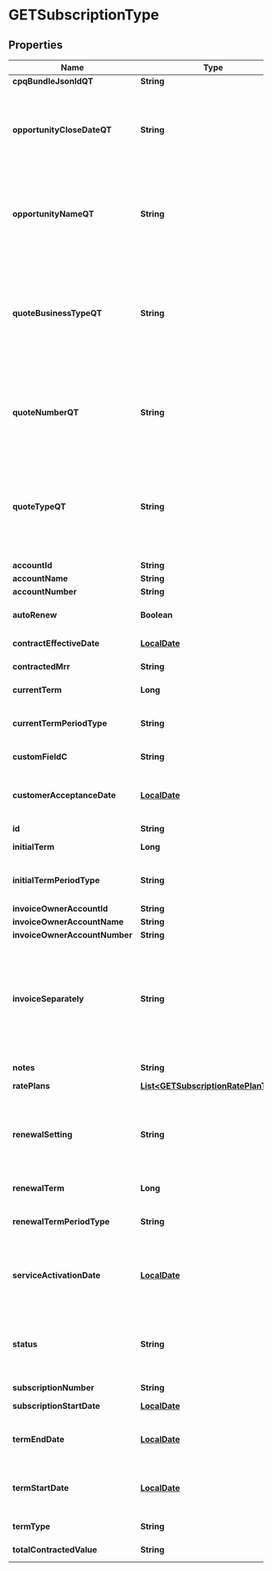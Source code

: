 
# GETSubscriptionType

## Properties
Name | Type | Description | Notes
------------ | ------------- | ------------- | -------------
**cpqBundleJsonIdQT** | **String** |  |  [optional]
**opportunityCloseDateQT** | **String** | The closing date of the Opportunity. This field is populated when the subscription originates from Zuora Quotes.  This field is used only for reporting subscription metrics.   See [Subscription Data Source](https://knowledgecenter.zuora.com/CD_Reporting/Data_Exports/Z_Data_Source_Reference/Subscription_Data_Source) for more information.  |  [optional]
**opportunityNameQT** | **String** | The unique identifier of the Opportunity. This field is populated when the subscription originates from Zuora Quotes.  This field is used only for reporting subscription metrics.   See [Subscription Data Source](https://knowledgecenter.zuora.com/CD_Reporting/Data_Exports/Z_Data_Source_Reference/Subscription_Data_Source) for more information.  |  [optional]
**quoteBusinessTypeQT** | **String** | The specific identifier for the type of business transaction the Quote represents such as New, Upsell, Downsell, Renewal, or Churn. This field is populated when the subscription originates from Zuora Quotes.  This field is used only for reporting subscription metrics.   See [Subscription Data Source](https://knowledgecenter.zuora.com/CD_Reporting/Data_Exports/Z_Data_Source_Reference/Subscription_Data_Source) for more information.  |  [optional]
**quoteNumberQT** | **String** | The unique identifier of the Quote. This field is populated when the subscription originates from Zuora Quotes.  This field is used only for reporting subscription metrics.  See [Subscription Data Source](https://knowledgecenter.zuora.com/CD_Reporting/Data_Exports/Z_Data_Source_Reference/Subscription_Data_Source) for more information.  |  [optional]
**quoteTypeQT** | **String** | The Quote type that represents the subscription lifecycle stage such as New, Amendment, Renew or Cancel. This field is populated when the subscription originates from Zuora Quotes.  This field is used only for reporting subscription metrics.   See [Subscription Data Source](https://knowledgecenter.zuora.com/CD_Reporting/Data_Exports/Z_Data_Source_Reference/Subscription_Data_Source) for more information.  |  [optional]
**accountId** | **String** |  |  [optional]
**accountName** | **String** |  |  [optional]
**accountNumber** | **String** |  |  [optional]
**autoRenew** | **Boolean** | If &#x60;true&#x60;, the subscription automatically renews at the end of the term. Default is &#x60;false&#x60;.  |  [optional]
**contractEffectiveDate** | [**LocalDate**](LocalDate.md) | Effective contract date for this subscription, as yyyy-mm-dd.  |  [optional]
**contractedMrr** | **String** | Monthly recurring revenue of the subscription.  |  [optional]
**currentTerm** | **Long** | The length of the period for the current subscription term.  |  [optional]
**currentTermPeriodType** | **String** | The period type for the current subscription term.  Values are:  * &#x60;Month&#x60; (default) * &#x60;Year&#x60; * &#x60;Day&#x60; * &#x60;Week&#x60;  |  [optional]
**customFieldC** | **String** | Any custom fields defined for this object.  |  [optional]
**customerAcceptanceDate** | [**LocalDate**](LocalDate.md) | The date on which the services or products within a subscription have been accepted by the customer, as yyyy-mm-dd.  |  [optional]
**id** | **String** | Subscription ID.  |  [optional]
**initialTerm** | **Long** | The length of the period for the first subscription term.  |  [optional]
**initialTermPeriodType** | **String** | The period type for the first subscription term.  Values are:  * &#x60;Month&#x60; (default) * &#x60;Year&#x60; * &#x60;Day&#x60; * &#x60;Week&#x60;  |  [optional]
**invoiceOwnerAccountId** | **String** |  |  [optional]
**invoiceOwnerAccountName** | **String** |  |  [optional]
**invoiceOwnerAccountNumber** | **String** |  |  [optional]
**invoiceSeparately** | **String** | Separates a single subscription from other subscriptions and creates an invoice for the subscription.   If the value is &#x60;true&#x60;, the subscription is billed separately from other subscriptions. If the value is &#x60;false&#x60;, the subscription is included with other subscriptions in the account invoice.  |  [optional]
**notes** | **String** | A string of up to 65,535 characters.  |  [optional]
**ratePlans** | [**List&lt;GETSubscriptionRatePlanType&gt;**](GETSubscriptionRatePlanType.md) | Container for rate plans.  |  [optional]
**renewalSetting** | **String** | Specifies whether a termed subscription will remain &#x60;TERMED&#x60; or change to &#x60;EVERGREEN&#x60; when it is renewed.   Values are:  * &#x60;RENEW_WITH_SPECIFIC_TERM&#x60; (default) * &#x60;RENEW_TO_EVERGREEN&#x60;  |  [optional]
**renewalTerm** | **Long** | The length of the period for the subscription renewal term.  |  [optional]
**renewalTermPeriodType** | **String** | The period type for the subscription renewal term.  Values are:  * &#x60;Month&#x60; (default) * &#x60;Year&#x60; * &#x60;Day&#x60; * &#x60;Week&#x60;  |  [optional]
**serviceActivationDate** | [**LocalDate**](LocalDate.md) | The date on which the services or products within a subscription have been activated and access has been provided to the customer, as yyyy-mm-dd  |  [optional]
**status** | **String** | Subscription status; possible values are:  * &#x60;Draft&#x60; * &#x60;PendingActivation&#x60; * &#x60;PendingAcceptance&#x60; * &#x60;Active&#x60; * &#x60;Cancelled&#x60; * &#x60;Suspended&#x60; (This value is in Limited Availability.)  |  [optional]
**subscriptionNumber** | **String** |  |  [optional]
**subscriptionStartDate** | [**LocalDate**](LocalDate.md) | Date the subscription becomes effective.  |  [optional]
**termEndDate** | [**LocalDate**](LocalDate.md) | Date the subscription term ends. If the subscription is evergreen, this is null or is the cancellation date (if one has been set).  |  [optional]
**termStartDate** | [**LocalDate**](LocalDate.md) | Date the subscription term begins. If this is a renewal subscription, this date is different from the subscription start date.  |  [optional]
**termType** | **String** | Possible values are: &#x60;TERMED&#x60;, &#x60;EVERGREEN&#x60;.  |  [optional]
**totalContractedValue** | **String** | Total contracted value of the subscription.  |  [optional]



